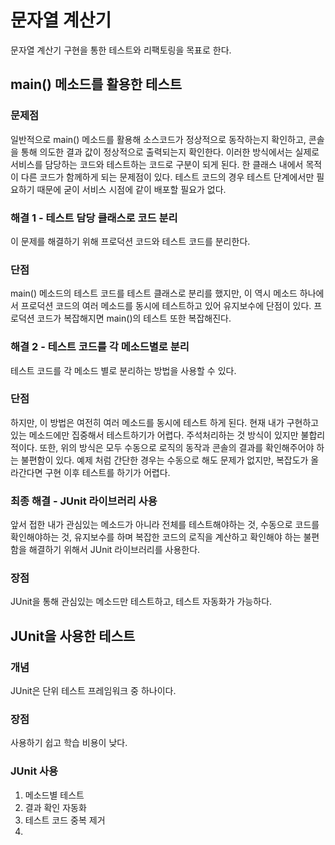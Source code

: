 # 문자열 계산기
문자열 계산기 구현을 통한 테스트와 리팩토링을 목표로 한다.

## main() 메소드를 활용한 테스트
### 문제점
일반적으로 main() 메소드를 활용해 소스코드가 정상적으로 동작하는지 확인하고, 콘솔을 통해 의도한 결과 값이 정상적으로 출력되는지 확인한다.
이러한 방식에서는 실제로 서비스를 담당하는 코드와 테스트하는 코드로 구분이 되게 된다. 한 클래스 내에서 목적이 다른 코드가 함께하게 되는 문제점이 있다.
테스트 코드의 경우 테스트 단계에서만 필요하기 때문에 굳이 서비스 시점에 같이 배포할 필요가 없다.

### 해결 1 - 테스트 담당 클래스로 코드 분리
이 문제를 해결하기 위해 프로덕션 코드와 테스트 코드를 분리한다.
### 단점
main() 메소드의 테스트 코드를 테스트 클래스로 분리를 했지만, 이 역시 메소드 하나에서 프로덕션 코드의 여러 메소드를 동시에 테스트하고 있어 유지보수에 단점이 있다.
프로덕션 코드가 복잡해지면 main()의 테스트 또한 복잡해진다.

### 해결 2 - 테스트 코드를 각 메소드별로 분리
테스트 코드를 각 메소드 별로 분리하는 방법을 사용할 수 있다.
### 단점
하지만, 이 방법은 여전히 여러 메소드를 동시에 테스트 하게 된다. 
현재 내가 구현하고 있는 메소드에만 집중해서 테스트하기가 어렵다. 
주석처리하는 것 방식이 있지만 불합리적이다.
또한, 위의 방식은 모두 수동으로 로직의 동작과 콘솔의 결과를 확인해주어야 하는 불편함이 있다. 
예제 처럼 간단한 경우는 수동으로 해도 문제가 없지만, 복잡도가 올라간다면 구현 이후 테스트를 하기가 어렵다. 

### 최종 해결 - JUnit 라이브러리 사용
앞서 접한 내가 관심있는 메소드가 아니라 전체를 테스트해야하는 것, 수동으로 코드를 확인해야하는 것, 유지보수를 하며 복잡한 코드의 로직을 계산하고 확인해야 하는 불편함을 해결하기 위해서 JUnit 라이브러리를 사용한다.
### 장점
JUnit을 통해 관심있는 메소드만 테스트하고, 테스트 자동화가 가능하다. 


## JUnit을 사용한 테스트
### 개념
JUnit은 단위 테스트 프레임워크 중 하나이다.
### 장점
사용하기 쉽고 학습 비용이 낮다.
### JUnit 사용
1. 메소드별 테스트
2. 결과 확인 자동화
3. 테스트 코드 중복 제거
4. 

